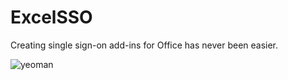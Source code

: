 # ExcelSSO
Creating single sign-on add-ins for Office has never been easier.

![yeoman](https://github.com/erossini/ExcelSSO/assets/9497415/e337b859-1000-482e-b82b-b4eb9db932d9)

